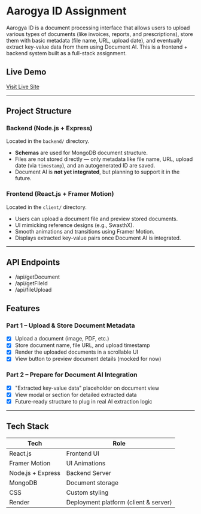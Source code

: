 # Aarogya ID Assignment

Aarogya ID is a document processing interface that allows users to upload various types of documents (like invoices, reports, and prescriptions), store them with basic metadata (file name, URL, upload date), and eventually extract key-value data from them using Document AI. This is a frontend + backend system built as a full-stack assignment.

## Live Demo

[Visit Live Site](https://aarogya-id-client.onrender.com)

---

## Project Structure

### Backend (Node.js + Express)
Located in the `backend/` directory.

- **Schemas** are used for MongoDB document structure.
- Files are not stored directly — only metadata like file name, URL, upload date (via `timestamp`), and an autogenerated ID are saved.
- Document AI is **not yet integrated**, but planning to support it in the future.

### Frontend (React.js + Framer Motion)
Located in the `client/` directory.

- Users can upload a document file and preview stored documents.
- UI mimicking reference designs (e.g., SwasthX).
- Smooth animations and transitions using Framer Motion.
- Displays extracted key-value pairs once Document AI is integrated.

---

## API Endpoints

 - /api/getDocument
 - /api/getFileId
 - /api/fileUpload

## Features

### Part 1 – Upload & Store Document Metadata

- [x] Upload a document (image, PDF, etc.)
- [x] Store document name, file URL, and upload timestamp
- [x] Render the uploaded documents in a scrollable UI
- [x] View button to preview document details (mocked for now)

### Part 2 – Prepare for Document AI Integration

- [x] "Extracted key-value data" placeholder on document view
- [x] View modal or section for detailed extracted data
- [x] Future-ready structure to plug in real AI extraction logic

---

## Tech Stack

| Tech             | Role                                  |
|------------------|---------------------------------------|
| React.js         | Frontend UI                           |
| Framer Motion    | UI Animations                         |
| Node.js + Express| Backend Server                        |
| MongoDB          | Document storage                      |
| CSS              | Custom styling                        |
| Render           | Deployment platform (client & server) |

